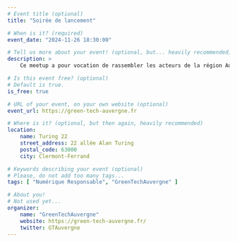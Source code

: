 ```yaml
---
# Event title (optional)
title: "Soirée de lancement"

# When is it? (required)
event_date: "2024-11-26 18:30:00"

# Tell us more about your event! (optional, but... heavily recommended)
description: >
    Ce meetup a pour vocation de rassembler les acteurs de la région Auvergne autour de ces enjeux. Nous souhaitons créer un espace d’échange et de collaboration pour tous ceux qui veulent innover tout en minimisant leur empreinte écologique. Vous y trouverez des ressources, des événements, et des témoignages pour vous accompagner dans la mise en place de solutions concrètes.

# Is this event free? (optional)
# Default is true.
is_free: true

# URL of your event, on your own website (optional)
event_url: https://green-tech-auvergne.fr

# Where is it? (optional, but then again, heavily recommended)
location:
    name: Turing 22
    street_address: 22 allée Alan Turing
    postal_code: 63000
    city: Clermont-Ferrand

# Keywords describing your event (optional)
# Please, do not add too many tags...
tags: [ "Numérique Responsable", "GreenTechAuvergne" ]

# About you!
# Not used yet...
organizer:
    name: "GreenTechAuvergne"
    website: https://green-tech-auvergne.fr/
    twitter: GTAuvergne
---
```

